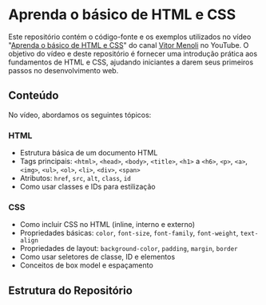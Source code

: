 # Aprenda o básico de HTML e CSS

Este repositório contém o código-fonte e os exemplos utilizados no vídeo "[Aprenda o básico de HTML e CSS](https://youtu.be/gZvFOHQDicc?si=lLUMc6soy93LyFnU)" do canal [Vitor Menoli](https://www.youtube.com/@vitor.menoli) no YouTube. O objetivo do vídeo e deste repositório é fornecer uma introdução prática aos fundamentos de HTML e CSS, ajudando iniciantes a darem seus primeiros passos no desenvolvimento web.

## Conteúdo

No vídeo, abordamos os seguintes tópicos:

### HTML
- Estrutura básica de um documento HTML
- Tags principais: `<html>`, `<head>`, `<body>`, `<title>`, `<h1>` a `<h6>`, `<p>`, `<a>`, `<img>`, `<ul>`, `<ol>`, `<li>`, `<div>`, `<span>`
- Atributos: `href`, `src`, `alt`, `class`, `id`
- Como usar classes e IDs para estilização

### CSS
- Como incluir CSS no HTML (inline, interno e externo)
- Propriedades básicas: `color`, `font-size`, `font-family`, `font-weight`, `text-align`
- Propriedades de layout: `background-color`, `padding`, `margin`, `border`
- Como usar seletores de classe, ID e elementos
- Conceitos de box model e espaçamento

## Estrutura do Repositório